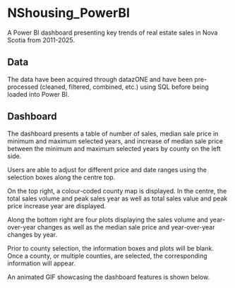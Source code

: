 # NShousing_PowerBI
A Power BI dashboard presenting key trends of real estate sales in Nova Scotia from 2011-2025. 

## Data
The data have been acquired through datazONE and have been pre-processed (cleaned, filtered, combined, etc.) using SQL before being loaded into Power BI.

## Dashboard
The dashboard presents a table of number of sales, median sale price in minimum and maximum selected years, and increase of median sale price between the minimum and maximum selected years by county on the left side. 

Users are able to adjust for different price and date ranges using the selection boxes along the centre top. 

On the top right, a colour-coded county map is displayed. In the centre, the total sales volume and peak sales year as well as total sales value and peak price increase year are displayed. 

Along the bottom right are four plots displaying the sales volume and year-over-year changes as well as the median sale price and year-over-year changes by year.

Prior to county selection, the information boxes and plots will be blank. Once a county, or multiple counties, are selected, the corresponding information will appear.

An animated GIF showcasing the dashboard features is shown below.
